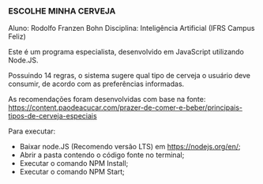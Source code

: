 ### ESCOLHE MINHA CERVEJA

Aluno: Rodolfo Franzen Bohn
Disciplina: Inteligência Artificial (IFRS Campus Feliz)

Este é um programa especialista, desenvolvido em JavaScript utilizando Node.JS.

Possuindo 14 regras, o sistema sugere qual tipo de cerveja o usuário deve consumir, de acordo com as preferências informadas.

As recomendações foram desenvolvidas com base na fonte: https://content.paodeacucar.com/prazer-de-comer-e-beber/principais-tipos-de-cerveja-especiais

Para executar: 

 - Baixar node.JS (Recomendo versão LTS) em https://nodejs.org/en/;
 - Abrir a pasta contendo o código fonte no terminal;
 - Executar o comando NPM Install;
 - Executar o comando NPM Start;
